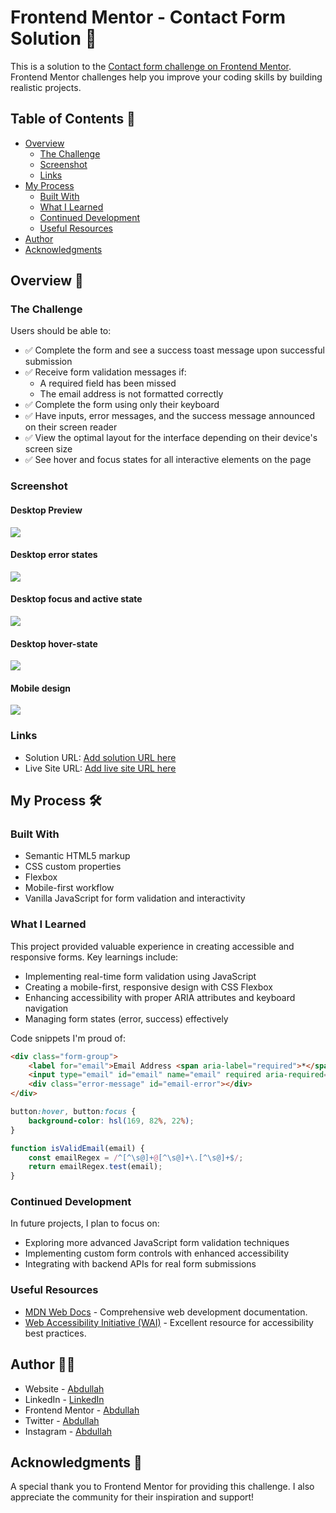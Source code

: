# Frontend Mentor - Contact Form Solution 🚀

This is a solution to the [Contact form challenge on Frontend Mentor](https://www.frontendmentor.io/challenges/contact-form--G-hYlqKJj). Frontend Mentor challenges help you improve your coding skills by building realistic projects.

## Table of Contents 📑

- [Overview](#overview)
  - [The Challenge](#the-challenge)
  - [Screenshot](#screenshot)
  - [Links](#links)
- [My Process](#my-process)
  - [Built With](#built-with)
  - [What I Learned](#what-i-learned)
  - [Continued Development](#continued-development)
  - [Useful Resources](#useful-resources)
- [Author](#author)
- [Acknowledgments](#acknowledgments)

## Overview 🌟

### The Challenge

Users should be able to:

- ✅ Complete the form and see a success toast message upon successful submission
- ✅ Receive form validation messages if:
  - A required field has been missed
  - The email address is not formatted correctly
- ✅ Complete the form using only their keyboard
- ✅ Have inputs, error messages, and the success message announced on their screen reader
- ✅ View the optimal layout for the interface depending on their device's screen size
- ✅ See hover and focus states for all interactive elements on the page

### Screenshot

#### Desktop Preview
![](./design/desktop-design.jpg)

#### Desktop error states
![](./design/error-state.jpg)

#### Desktop focus and active state
![](./design/focus-and-active-state.jpg)

#### Desktop hover-state
![](./design/hover-state.jpg)

#### Mobile design
![](./design/mobile-design.jpg)

### Links

- Solution URL: [Add solution URL here](https://your-solution-url.com)
- Live Site URL: [Add live site URL here](https://contact-form-nine-delta.vercel.app/)

## My Process 🛠️

### Built With

- Semantic HTML5 markup
- CSS custom properties
- Flexbox
- Mobile-first workflow
- Vanilla JavaScript for form validation and interactivity

### What I Learned

This project provided valuable experience in creating accessible and responsive forms. Key learnings include:

- Implementing real-time form validation using JavaScript
- Creating a mobile-first, responsive design with CSS Flexbox
- Enhancing accessibility with proper ARIA attributes and keyboard navigation
- Managing form states (error, success) effectively

Code snippets I'm proud of:

```html
<div class="form-group">
    <label for="email">Email Address <span aria-label="required">*</span></label>
    <input type="email" id="email" name="email" required aria-required="true">
    <div class="error-message" id="email-error"></div>
</div>
```

```css
button:hover, button:focus {
    background-color: hsl(169, 82%, 22%);
}
```

```js
function isValidEmail(email) {
    const emailRegex = /^[^\s@]+@[^\s@]+\.[^\s@]+$/;
    return emailRegex.test(email);
}
```

### Continued Development

In future projects, I plan to focus on:

- Exploring more advanced JavaScript form validation techniques
- Implementing custom form controls with enhanced accessibility
- Integrating with backend APIs for real form submissions

### Useful Resources

- [MDN Web Docs](https://developer.mozilla.org/) - Comprehensive web development documentation.
- [Web Accessibility Initiative (WAI)](https://www.w3.org/WAI/) - Excellent resource for accessibility best practices.

## Author 👨‍💻

- Website - [Abdullah](https://social-links-profile-rose-mu.vercel.app/)
- LinkedIn - [LinkedIn](https://www.linkedin.com/in/abdullah-a-2940b7260/)
- Frontend Mentor - [Abdullah](https://www.frontendmentor.io/profile/Ayyubiy90)
- Twitter - [Abdullah](https://www.twitter.com/ayyubiy10)
- Instagram - [Abdullah](https://www.instagram.com/ayyubiy_10)

## Acknowledgments 🙏

A special thank you to Frontend Mentor for providing this challenge. I also appreciate the community for their inspiration and support!